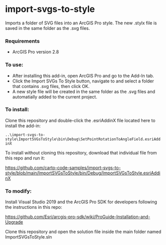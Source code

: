 # import-svgs-to-style
Imports a folder of SVG files into an ArcGIS Pro style. The new .stylx file is saved in the same folder as the .svg files. 

### Requirements
- ArcGIS Pro version 2.8

### To use:
- After installing this add-in, open ArcGIS Pro and go to the Add-In tab. 
- Click the Import SVGs To Style button, navigate to and select a folder that contains .svg files, then click OK. 
- A new style file will be created in the same folder as the .svg files and automatially added to the current project. 

### To install:
Clone this repository and double-click the .esriAddinX file located here to install the add-in:

`..\import-svgs-to-style\ImportSVGsToStyle\bin\Debug\SetPointRotationToAngleField.esriAddinX`

To install without cloning this repository, download that individual file from this repo and run it:

https://github.com/carto-code-samples/import-svgs-to-style/blob/main/ImportSVGsToStyle/bin/Debug/ImportSVGsToStyle.esriAddinX

### To modify:
Install Visual Studio 2019 and the ArcGIS Pro SDK for developers following the instructions in this repo:

https://github.com/Esri/arcgis-pro-sdk/wiki/ProGuide-Installation-and-Upgrade

Clone this repository and open the solution file inside the main folder named ImportSVGsToStyle.sln
